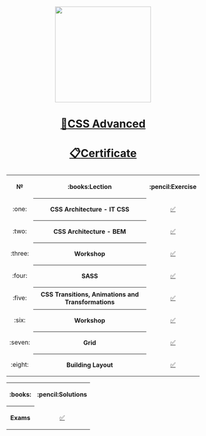 # <a href="https://softuni.bg"><p align="center">
 <p align="center"><img src="http://spaceappschallengebulgaria.eu/sites/default/files/softuni.png" width = 250 /></p><p></a>

# <a href="https://softuni.bg/trainings/2983/html-and-css-may-2020/internal"><p align="center">:book:CSS Advanced<p></a>

# <a href="https://softuni.bg/certificates/details/84903/376c266d"><p align="center"> :clipboard:Certificate<p></a>

<table>
<tr>
  <th>
   <p align="center">
    №
   </p>
  </th>
  <th>
   <p align="center">
    :books:Lection
  </th>
  <th>
   <p align="center">
   :pencil:Exercise
  </th>
</tr>
  
<tr>
  <td>
   <p align="center">
    :one:
  </td>
  <th>
     CSS Architecture - IT CSS
  </th>
  <td> 
   <p align="center">
         <a 
         href="https://github.com/ErayErol/CSS-Advanced/tree/master/CSS%20-%20Advanced%20-%202020.07.06/01.%20CSS%20Architecture%20-%20IT%20CSS">✅
         </a>
  </td>
</tr>

<tr>
  <td>
   <p align="center">
    :two:
  </td>
  <th>
     CSS Architecture - BEM
  </th>
  <td> 
   <p align="center">
         <a 
         href="https://github.com/ErayErol/CSS-Advanced/tree/master/CSS%20-%20Advanced%20-%202020.07.06/02.%20CSS%20Architecture%20-%20BEM">✅
         </a>
  </td>
</tr>

<tr>
  <td>
   <p align="center">
    :three:
  </td>
  <th>
     Workshop
  </th>
  <td> 
   <p align="center">
         <a 
         href="https://github.com/ErayErol/CSS-Advanced/tree/master/CSS%20-%20Advanced%20-%202020.07.06/03.%20Workshop">✅
         </a>
  </td>
</tr>

<tr>
  <td>
   <p align="center">
    :four:
  </td>
  <th>
     SASS
  </th>
  <td> 
   <p align="center">
         <a 
         href="https://github.com/ErayErol/CSS-Advanced/tree/master/CSS%20-%20Advanced%20-%202020.07.06/04.%20SASS">✅
         </a>
  </td>
</tr>

<tr>
  <td>
   <p align="center">
    :five:
  </td>
  <th>
     CSS Transitions, Animations and Transformations
  </th>
  <td> 
   <p align="center">
         <a 
         href="https://github.com/ErayErol/CSS-Advanced/tree/master/CSS%20-%20Advanced%20-%202020.07.06/05.%20CSS%20Transitions%2C%20Animations%20and%20Transformations">✅
         </a>
  </td>
</tr>

<tr>
  <td>
   <p align="center">
    :six:
  </td>
  <th>
     Workshop
  </th>
  <td> 
   <p align="center">
         <a 
         href="">✅
         </a>
  </td>
</tr>

<tr>
  <td>
   <p align="center">
    :seven:
  </td>
  <th>
     Grid
  </th>
  <td> 
   <p align="center">
         <a 
         href="">✅
         </a>
  </td>
</tr>

<tr>
  <td>
   <p align="center">
    :eight:
  </td>
  <th>
     Building Layout
  </th>
  <td> 
   <p align="center">
         <a 
         href="">✅
         </a>
  </td>
</tr>
</table>

<table>
<tr>
 <th>
  <p align="center">
  :books:
 </th>
 <th>
  <p align="center">
  :pencil:Solutions
 </th>
</tr>
<tr>
  <th>
   <p align="center">
   Exams
 </th>
  <td>
   <p align="center">
  <a 
     href="https://github.com/ErayErol/JS-Applications/tree/master/JS%20Applications%20-%202020.02.24/12.%20Exams" >✅
  </a>
</table>
